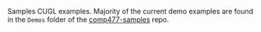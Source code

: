 Samples
CUGL examples.
Majority of the current demo examples are found in the
`Demos` folder of the [comp477-samples](https://github.com/smokhov/comp477-samples)
repo.
